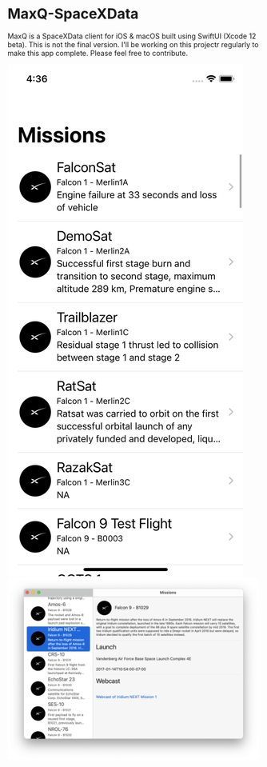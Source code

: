 # MaxQ-SpaceXData
MaxQ is a SpaceXData client for iOS & macOS built using SwiftUI (Xcode 12 beta). This is not the final version. I'll be working on this projectr regularly to make this app complete. Please feel free to contribute.

![Screenshot_iOS](ios.png)
![Screenshot_iOS](Mac.png)
